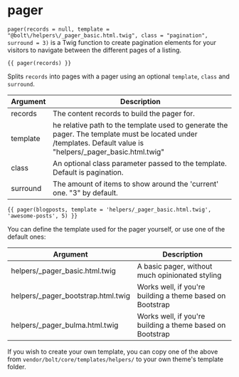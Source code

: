 # pager

`pager(records = null, template = "@bolt\/helpers\/_pager_basic.html.twig", class = "pagination", surround = 3)` is a 
Twig function to create pagination elements for your visitors to navigate between the different pages of a listing.

```twig
{{ pager(records) }}
```

Splits `records` into pages with a pager using an optional `template`, `class` and `surround`.

| Argument	 | Description                                                                                                                                                   |
|-----------|---------------------------------------------------------------------------------------------------------------------------------------------------------------|
| records	  | The content records to build the pager for.                                                                                                                   |
| template	 | he relative path to the template used to generate the pager. The template must be located under /templates. Default value is "helpers/_pager_basic.html.twig" |
| class	    | An optional class parameter passed to the template. Default is pagination.                                                                                    |
| surround	 | The amount of items to show around the 'current' one. "3" by default.                                                                                         |

```twig
{{ pager(blogposts, template = 'helpers/_pager_basic.html.twig', 'awesome-posts', 5) }}
```

You can define the template used for the pager yourself, or use one of the default ones:

| Argument	                           | Description                                               |
|-------------------------------------|-----------------------------------------------------------|
| helpers/_pager_basic.html.twig	     | A basic pager, without much opinionated styling           |
| helpers/_pager_bootstrap.html.twig	 | Works well, if you're building a theme based on Bootstrap |
| helpers/_pager_bulma.html.twig	     | Works well, if you're building a theme based on Bootstrap |

If you wish to create your own template, you can copy one of the above from `vendor/bolt/core/templates/helpers/` to your 
own theme's template folder.
